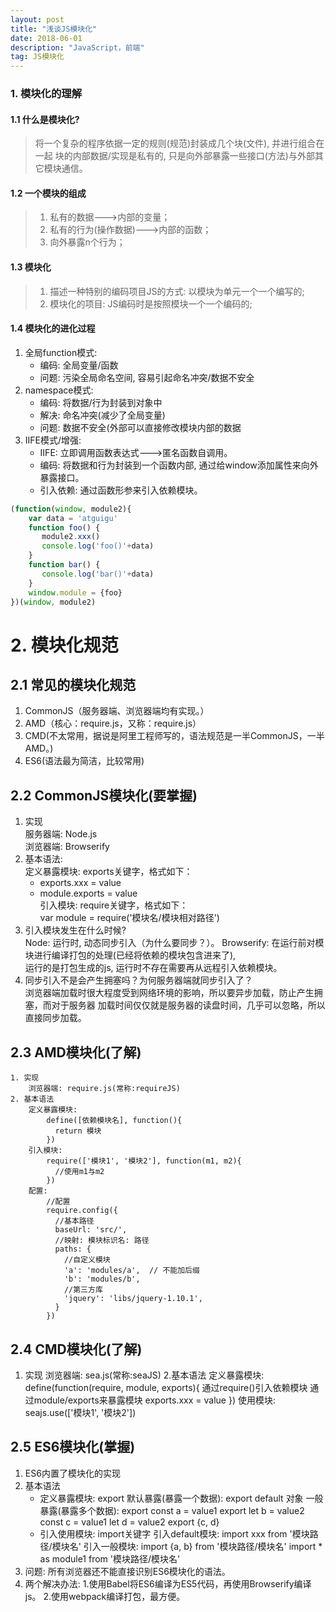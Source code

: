 ```yaml
---
layout: post
title: "浅谈JS模块化"
date: 2018-06-01
description: "JavaScript，前端"
tag: JS模块化 
--- 
```

### **1. 模块化的理解**

#### **1.1 什么是模块化?**
> 将一个复杂的程序依据一定的规则(规范)封装成几个块(文件), 并进行组合在一起
块的内部数据/实现是私有的, 只是向外部暴露一些接口(方法)与外部其它模块通信。  


#### **1.2 一个模块的组成**
> 1. 私有的数据--->内部的变量；
> 2. 私有的行为(操作数据)--->内部的函数；
> 3. 向外暴露n个行为；

#### **1.3 模块化**
> 1. 描述一种特别的编码项目JS的方式: 以模块为单元一个一个编写的;
> 2. 模块化的项目: JS编码时是按照模块一个一个编码的;

#### **1.4 模块化的进化过程**
1. 全局function模式: 
	* 编码: 全局变量/函数		
	* 问题: 污染全局命名空间, 容易引起命名冲突/数据不安全
2. namespace模式:
	* 编码: 将数据/行为封装到对象中	
	* 解决: 命名冲突(减少了全局变量)	
	* 问题: 数据不安全(外部可以直接修改模块内部的数据
3. IIFE模式/增强:
   * IIFE: 立即调用函数表达式--->匿名函数自调用。
	* 编码: 将数据和行为封装到一个函数内部, 通过给window添加属性来向外暴露接口。
	* 引入依赖: 通过函数形参来引入依赖模块。


```	javascript
(function(window, module2){
	var data = 'atguigu'
	function foo() {
	   module2.xxx()
	   console.log('foo()'+data)
	}
	function bar() {
	   console.log('bar()'+data)
	}
	window.module = {foo}
})(window, module2)			
```	


# 2. 模块化规范
## 2.1 常见的模块化规范
   1. CommonJS（服务器端、浏览器端均有实现。）
   2. AMD（核心：require.js，又称：require.js）
   3. CMD(不太常用，据说是阿里工程师写的，语法规范是一半CommonJS，一半AMD。)
   4. ES6(语法最为简洁，比较常用)

## 2.2 CommonJS模块化(要掌握)
   1. 实现	
		服务器端: Node.js	
		浏览器端: Browserify	
   2. 基本语法:  	
      定义暴露模块: exports关键字，格式如下： 
	   * exports.xxx = value	
	   * module.exports = value		
      	引入模块: require关键字，格式如下：  
				 var module = require('模块名/模块相对路径')
   3. 引入模块发生在什么时候?	
		Node: 运行时, 动态同步引入（为什么要同步？）。	
		Browserify: 在运行前对模块进行编译打包的处理(已经将依赖的模块包含进来了), 	
                  运行的是打包生成的js, 运行时不存在需要再从远程引入依赖模块。	
   4. 同步引入不是会产生拥塞吗？为何服务器端就同步引入了？	
    	浏览器端加载时很大程度受到网络环境的影响，所以要异步加载，防止产生拥塞，而对于服务器
    	加载时间仅仅就是服务器的读盘时间，几乎可以忽略，所以直接同步加载。	
## 2.3 AMD模块化(了解)
	1. 实现
 		浏览器端: require.js(常称:requireJS)
	2. 基本语法
    	定义暴露模块: 
            define([依赖模块名], function(){
              return 模块
            })
        引入模块: 
            require(['模块1', '模块2'], function(m1, m2){
              //使用m1与m2
            })
		配置: 
	        //配置
            require.config({
              //基本路径
              baseUrl: 'src/',
              //映射: 模块标识名: 路径
              paths: {
                //自定义模块
                'a': 'modules/a',  // 不能加后缀
                'b': 'modules/b',
                //第三方库
                'jquery': 'libs/jquery-1.10.1',
              }
            })
    
## 2.4 CMD模块化(了解)
1. 实现
	浏览器端: sea.js(常称:seaJS)
2.基本语法
	定义暴露模块: 
        define(function(require, module, exports){
          通过require()引入依赖模块
          通过module/exports来暴露模块
          exports.xxx = value
        })
	使用模块:
		seajs.use(['模块1', '模块2'])
      
## 2.5 ES6模块化(掌握)
1. ES6内置了模块化的实现
2. 基本语法
	* 定义暴露模块: export
        默认暴露(暴露一个数据): 
        	export default 对象
        一般暴露(暴露多个数据): 
			export const a = value1
			export let b = value2
			const c = value1
			let d = value2
			export {c, d}           
	* 引入使用模块: import关键字
		引入default模块:
      		import xxx  from '模块路径/模块名'
		引入一般模块:
      		import {a, b} from '模块路径/模块名'
      		import * as module1 from '模块路径/模块名'
3. 问题: 
	所有浏览器还不能直接识别ES6模块化的语法。 
4. 两个解决办法:
	1.使用Babel将ES6编译为ES5代码，再使用Browserify编译js。
	2.使用webpack编译打包，最方便。
		
<!--# 4. 详细教程-->
<!--- [01_模块化进化史](教程/01_模块化进化史.md)
- [02_CommonJS规范_Node](教程/02_CommonJS规范_Node.md)
- [03_CommonJS规范_Browserify](教程/03_CommonJS规范_Browserify.md)
- [04_AMD规范_RequireJS](教程/04_AMD规范_RequireJS.md)
- [05_CMD规范_SeaJS](教程/05_CMD规范_SeaJS.md)
- [06_ES6模块化_Webpack](教程/06_ES6模块化_Webpack.md)-->


